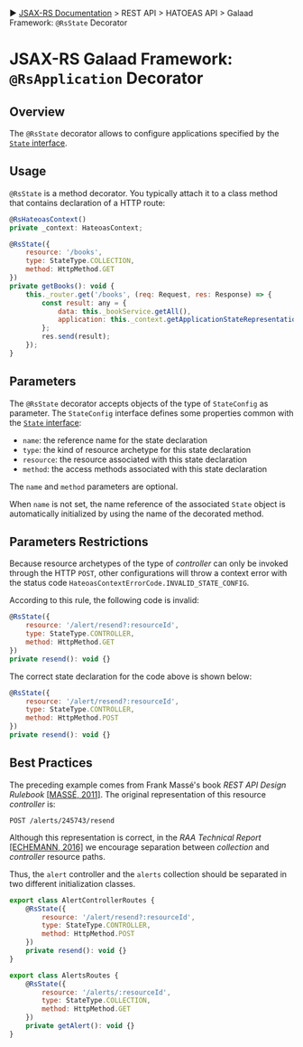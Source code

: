 :arrow_forward: [JSAX-RS Documentation](./jsax-rs-reference.md) > REST API > HATOEAS API > Galaad Framework: `@RsState` Decorator

# JSAX-RS Galaad Framework: `@RsApplication` Decorator

## Overview

The `@RsState` decorator allows to configure applications specified by the [`State` interface](./jsax-rs-state-interface.md).

## Usage

`@RsState` is a method decorator. You typically attach it to a class method that contains declaration of a HTTP route:

```javascript
@RsHateoasContext()
private _context: HateoasContext;

@RsState({
    resource: '/books',
    type: StateType.COLLECTION,
    method: HttpMethod.GET
})
private getBooks(): void {
    this._router.get('/books', (req: Request, res: Response) => {
        const result: any = {
            data: this._bookService.getAll(),
            application: this._context.getApplicationStateRepresentation('getBooks')
        };
        res.send(result);
    });
}
```

## Parameters

The `@RsState` decorator accepts objects of the type of `StateConfig` as parameter. The `StateConfig` interface defines some properties common with the [`State` interface](./jsax-rs-state-interface.md):

- `name`: the reference name for the state declaration
- `type`: the kind of resource archetype for this state declaration
- `resource`: the resource associated with this state declaration
- `method`: the access methods associated with this state declaration

The `name` and `method` parameters are optional.

When `name` is not set, the name reference of the associated `State` object is automatically initialized by using the name of the decorated method.

## Parameters Restrictions

Because resource archetypes of the type of _controller_ can only be invoked through the HTTP `POST`, other configurations will throw a context error with the status code `HateoasContextErrorCode.INVALID_STATE_CONFIG`.

According to this rule, the following code is invalid:

```javascript
@RsState({
    resource: '/alert/resend?:resourceId',
    type: StateType.CONTROLLER,
    method: HttpMethod.GET
})
private resend(): void {}
```

The correct state declaration for the code above is shown below:

```javascript
@RsState({
    resource: '/alert/resend?:resourceId',
    type: StateType.CONTROLLER,
    method: HttpMethod.POST
})
private resend(): void {}
```

## Best Practices

The preceding example comes from Frank Massé's book _REST API Design Rulebook_ [[MASSÉ, 2011]](./jsax-rs-reference.md). The original representation of this resource _controller_ is: 

```
POST /alerts/245743/resend
```

Although this representation is correct, in the _RAA Technical Report_ [[ECHEMANN, 2016]](./jsax-rs-reference.md) we encourage separation between _collection_ and _controller_ resource paths.

Thus, the `alert` controller and the `alerts` collection should be separated in two different initialization classes.

```javascript
export class AlertControllerRoutes {
    @RsState({
        resource: '/alert/resend?:resourceId',
        type: StateType.CONTROLLER,
        method: HttpMethod.POST
    })
    private resend(): void {}
}
```

```javascript
export class AlertsRoutes {
    @RsState({
        resource: '/alerts/:resourceId',
        type: StateType.COLLECTION,
        method: HttpMethod.GET
    })
    private getAlert(): void {}
}
```